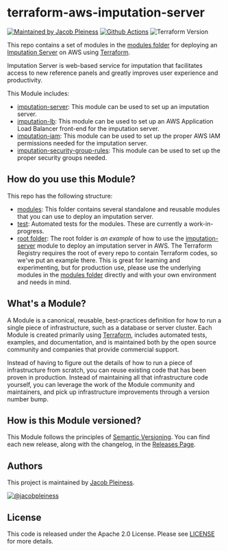 # terraform-aws-imputation-server

[![Maintained by Jacob Pleiness](https://img.shields.io/badge/maintained%20by-%40jdpleiness-ff69b4)](https://github.com/jdpleiness)
[![Github Actions](https://github.com/jdpleiness/terraform-aws-imputation-server/workflows/Terraform/badge.svg)](https://github.com/jdpleiness/terraform-aws-imputation-server/actions?workflow=Terraform)
![Terraform Version](https://img.shields.io/badge/tf-%3E%3D1.0.0-blue.svg)

This repo contains a set of modules in the [modules folder](/modules) for deploying an [Imputation Server](https://github.com/genepi/imputationserver) on AWS using [Terraform](https://www.terraform.io/).

Imputation Server is web-based service for imputation that facilitates access to new reference panels and greatly improves user experience and productivity. 

This Module includes:
* [imputation-server](/modules/imputation-server): This module can be used to set up an imputation server.
* [imputation-lb](/modules/imputation-lb): This module can be used to set up an AWS Application Load Balancer front-end for the imputation server.
* [imputation-iam](/modules/imputation-iam): This module can be used to set up the proper AWS IAM permissions needed for the imputation server.
* [imputation-security-group-rules](/modules/imputation-security-group-rules): This module can be used to set up the proper security groups needed.

## How do you use this Module?

This repo has the following structure:
* [modules](/modules): This folder contains several standalone and reusable modules that you can use to deploy an imputation server.
* [test](/test): Automated tests for the modules. These are currently a work-in-progress.
* [root folder](): The root folder is *an example* of how to use the [imputation-server](/modules/imputation-server) module to deploy an imputation server in AWS.
  The Terraform Registry requires the root of every repo to contain Terraform codes, so we've put an example there. This is great for learning
  and experimenting, but for production use, please use the underlying modules in the [modules folder](/modules) directly and with your own environment 
  and needs in mind.

## What's a Module?

A Module is a canonical, reusable, best-practices definition for how to run a single piece of infrastructure, such as a database or server cluster. Each Module is created primarily using [Terraform](https://www.terraform.io/), includes automated tests, examples, and documentation, and is maintained both by the open source community and companies that provide commercial support.

Instead of having to figure out the details of how to run a piece of infrastructure from scratch, you can reuse existing code that has been proven in production. Instead of maintaining all that infrastructure code yourself, you can leverage the work of the Module community and maintainers, and pick up infrastructure improvements through a version number bump.

## How is this Module versioned?

This Module follows the principles of [Semantic Versioning](http://semver.org/). You can find each new release, along with the changelog, in the [Releases Page](https://github.com/jdpleiness/terraform-aws-imputation-server/releases).

## Authors

This project is maintained by [Jacob Pleiness](https://github.com/jdpleiness).

[![@jacobpleiness](https://img.shields.io/twitter/follow/jacobpleiness?label=Follow%20%40jacobpleiness%20on%20Twitter&style=social)](https://twitter.com/jacobpleiness)

## License
This code is released under the Apache 2.0 License. Please see [LICENSE](https://github.com/jdpleiness/terraform-aws-imputation-server/tree/master/LICENSE) for more details.
